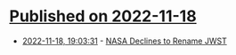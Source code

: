 # [Published on 2022-11-18](index.md)

* [2022-11-18, 19:03:31](https://news.ycombinator.com/item?id=33660219) - [NASA Declines to Rename JWST](https://www.nasa.gov/feature/nasa-shares-james-webb-history-report/)
